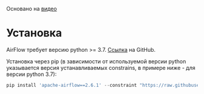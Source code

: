 Основано на [видео](https://www.youtube.com/watch?v=K9AnJ9_ZAXE)

# Установка

AirFlow требует версию python >= 3.7. [Ссылка](https://github.com/apache/airflow) на GitHub.

Установка через pip (в зависимости от используемой версии python указывается версия устанавливаемых constrains, в примере ниже - для версии python 3.7):

```powershell
pip install 'apache-airflow==2.6.1' --constraint "https://raw.githubusercontent.com/apache/airflow/constraints-2.6.1/constraints-3.7.txt"
```

